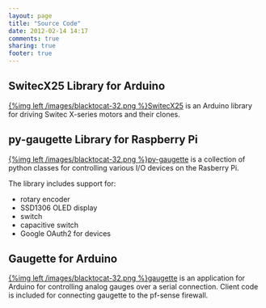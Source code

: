 ```yaml
---
layout: page
title: "Source Code"
date: 2012-02-14 14:17
comments: true
sharing: true
footer: true
---
```


SwitecX25 Library for Arduino
-----------------------------
[{%img left /images/blacktocat-32.png %}SwitecX25](https://github.com/clearwater/SwitecX25)
is an Arduino library for driving Switec X-series motors and their clones.

py-gaugette Library for Raspberry Pi
------------------------------------
[{%img left /images/blacktocat-32.png %}py-gaugette](https://github.com/guyc/py-gaugette)
is a collection of python classes for controlling various I/O devices on the Rasberry Pi.

The library includes support for:
 - rotary encoder
 - SSD1306 OLED display
 - switch
 - capacitive switch
 - Google OAuth2 for devices

Gaugette for Arduino
--------------------
[{%img left /images/blacktocat-32.png %}gaugette](https://github.com/clearwater/gaugette)
is an application for Arduino
for controlling analog gauges over a serial connection.  Client code is included
for connecting gaugette to the pf-sense firewall.
